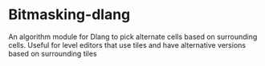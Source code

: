 # Bitmasking-dlang

An algorithm module for Dlang to pick alternate cells based on surrounding cells. 
Useful for level editors that use tiles and have alternative versions based on surrounding tiles
